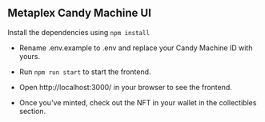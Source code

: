 ## Metaplex Candy Machine UI

Install the dependencies using ```npm install```

- Rename .env.example to .env and replace your Candy Machine ID with yours.

- Run ```npm run start``` to start the frontend.

- Open http://localhost:3000/ in your browser to see the frontend.

- Once you've minted, check out the NFT in your wallet in the collectibles section.


